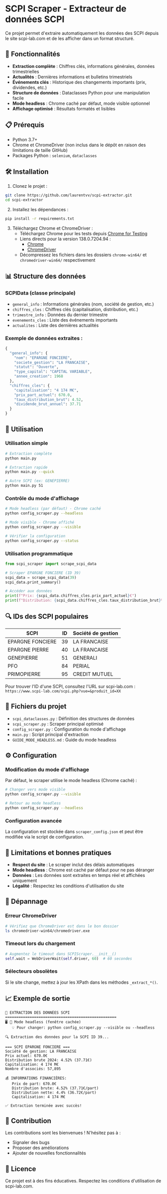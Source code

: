 # SCPI Scraper - Extracteur de données SCPI

Ce projet permet d'extraire automatiquement les données des SCPI depuis le site scpi-lab.com et de les afficher dans un format structuré.

## 🚀 Fonctionnalités

- **Extraction complète** : Chiffres clés, informations générales, données trimestrielles
- **Actualités** : Dernières informations et bulletins trimestriels
- **Événements clés** : Historique des changements importants (prix, dividendes, etc.)
- **Structure de données** : Dataclasses Python pour une manipulation facile
- **Mode headless** : Chrome caché par défaut, mode visible optionnel
- **Affichage optimisé** : Résultats formatés et lisibles

## 📋 Prérequis

- Python 3.7+
- Chrome et ChromeDriver (non inclus dans le dépôt en raison des limitations de taille GitHub)
- Packages Python : `selenium`, `dataclasses`

## 🛠️ Installation

1. Clonez le projet :
```bash
git clone https://github.com/laurentvv/scpi-extractor.git
cd scpi-extractor
```

2. Installez les dépendances :
```bash
pip install -r requirements.txt
```

3. Téléchargez Chrome et ChromeDriver :
   - Téléchargez Chrome pour les tests depuis [Chrome for Testing](https://googlechromelabs.github.io/chrome-for-testing/)
   - Liens directs pour la version 138.0.7204.94 :
     - [Chrome](https://storage.googleapis.com/chrome-for-testing-public/138.0.7204.94/win64/chrome-win64.zip)
     - [ChromeDriver](https://storage.googleapis.com/chrome-for-testing-public/138.0.7204.94/win64/chromedriver-win64.zip)
   - Décompressez les fichiers dans les dossiers `chrome-win64/` et `chromedriver-win64/` respectivement

## 📊 Structure des données

### SCPIData (classe principale)
- `general_info` : Informations générales (nom, société de gestion, etc.)
- `chiffres_cles` : Chiffres clés (capitalisation, distribution, etc.)
- `trimestre_info` : Données du dernier trimestre
- `evenements_cles` : Liste des événements importants
- `actualites` : Liste des dernières actualités

### Exemple de données extraites :
```python
{
  "general_info": {
    "nom": "EPARGNE FONCIERE",
    "societe_gestion": "LA FRANCAISE",
    "statut": "Ouverte",
    "type_capital": "CAPITAL VARIABLE",
    "annee_creation": 1968
  },
  "chiffres_cles": {
    "capitalisation": "4 174 M€",
    "prix_part_actuel": 670.0,
    "taux_distribution_brut": 4.52,
    "dividende_brut_annuel": 37.71
  }
}
```

## 🎯 Utilisation

### Utilisation simple

```bash
# Extraction complète
python main.py

# Extraction rapide
python main.py --quick

# Autre SCPI (ex: GENEPIERRE)
python main.py 51
```

### Contrôle du mode d'affichage

```bash
# Mode headless (par défaut) - Chrome caché
python config_scraper.py --headless

# Mode visible - Chrome affiché
python config_scraper.py --visible

# Vérifier la configuration
python config_scraper.py --status
```

### Utilisation programmatique

```python
from scpi_scraper import scrape_scpi_data

# Scraper EPARGNE FONCIERE (ID 39)
scpi_data = scrape_scpi_data(39)
scpi_data.print_summary()

# Accéder aux données
print(f"Prix: {scpi_data.chiffres_cles.prix_part_actuel}€")
print(f"Distribution: {scpi_data.chiffres_cles.taux_distribution_brut}%")
```

## 🔍 IDs des SCPI populaires

| SCPI | ID | Société de gestion |
|------|----|--------------------|
| EPARGNE FONCIERE | 39 | LA FRANCAISE |
| EPARGNE PIERRE | 40 | LA FRANCAISE |
| GENEPIERRE | 51 | GENERALI |
| PFO | 84 | PERIAL |
| PRIMOPIERRE | 95 | CREDIT MUTUEL |

Pour trouver l'ID d'une SCPI, consultez l'URL sur scpi-lab.com :
`https://www.scpi-lab.com/scpi.php?vue=&produit_id=XX`

## 📁 Fichiers du projet

- `scpi_dataclasses.py` : Définition des structures de données
- `scpi_scraper.py` : Scraper principal optimisé
- `config_scraper.py` : Configuration du mode d'affichage
- `main.py` : Script principal d'extraction
- `GUIDE_MODE_HEADLESS.md` : Guide du mode headless

## ⚙️ Configuration

### Modification du mode d'affichage
Par défaut, le scraper utilise le mode headless (Chrome caché) :

```bash
# Changer vers mode visible
python config_scraper.py --visible

# Retour au mode headless
python config_scraper.py --headless
```

### Configuration avancée
La configuration est stockée dans `scraper_config.json` et peut être modifiée via le script de configuration.

## 🚨 Limitations et bonnes pratiques

- **Respect du site** : Le scraper inclut des délais automatiques
- **Mode headless** : Chrome est caché par défaut pour ne pas déranger
- **Données** : Les données sont extraites en temps réel et affichées uniquement
- **Légalité** : Respectez les conditions d'utilisation du site

## 🔧 Dépannage

### Erreur ChromeDriver
```bash
# Vérifiez que ChromeDriver est dans le bon dossier
ls chromedriver-win64/chromedriver.exe
```

### Timeout lors du chargement
```python
# Augmentez le timeout dans SCPIScraper.__init__()
self.wait = WebDriverWait(self.driver, 60)  # 60 secondes
```

### Sélecteurs obsolètes
Si le site change, mettez à jour les XPath dans les méthodes `_extract_*()`.

## 📈 Exemple de sortie

```
🚀 EXTRACTION DES DONNÉES SCPI
==================================================
🖥️ 🚫 Mode headless (fenêtre cachée)
   💡 Pour changer: python config_scraper.py --visible ou --headless

🔍 Extraction des données pour la SCPI ID 39...

=== SCPI EPARGNE FONCIERE ===
Société de gestion: LA FRANCAISE
Prix actuel: 670.0€
Distribution brute 2024: 4.52% (37.71€)
Capitalisation: 4 174 M€
Nombre d'associés: 57,895

💰 INFORMATIONS FINANCIÈRES:
   Prix de part: 670.0€
   Distribution brute: 4.52% (37.71€/part)
   Distribution nette: 4.4% (36.72€/part)
   Capitalisation: 4 174 M€

✅ Extraction terminée avec succès!
```

## 🤝 Contribution

Les contributions sont les bienvenues ! N'hésitez pas à :
- Signaler des bugs
- Proposer des améliorations
- Ajouter de nouvelles fonctionnalités

## 📄 Licence

Ce projet est à des fins éducatives. Respectez les conditions d'utilisation de scpi-lab.com.



